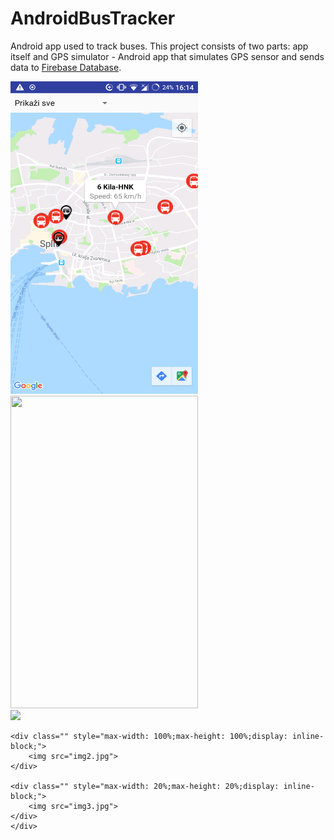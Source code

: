 # AndroidBusTracker
<p>Android app used to track buses. This project consists of two parts: app itself and GPS simulator - Android app that simulates GPS sensor and sends data to <a href="https://firebase.google.com/docs/database/">Firebase Database</a>.</p>
<img src="https://raw.githubusercontent.com/tony172/AndroidBusTracker/master/Screenshot_20180726-161418.png" width="300" height="500">
<img src="" width="300" height="500">
 <div id="banner" style="overflow: hidden;justify-content:space-around;">
    <div class="" style="max-width: 20%;max-height: 20%;display: inline-block;">
        <img src="img1.jpg">
    </div>

    <div class="" style="max-width: 100%;max-height: 100%;display: inline-block;">
        <img src="img2.jpg">
    </div>

    <div class="" style="max-width: 20%;max-height: 20%;display: inline-block;">
        <img src="img3.jpg">
    </div>
    </div>
